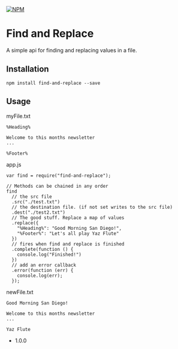 [![NPM](https://nodei.co/npm/find-and-replace.png?compact=true)](https://nodei.co/npm/find-and-replace/)

Find and Replace
=========

A simple api for finding and replacing values in a file.

## Installation
  ```
  npm install find-and-replace --save
  ```

## Usage
  myFile.txt
  ```
  %Heading%
  
  Welcome to this months newsletter
  ...
  
  %Footer%
  ```
    
  app.js
  ```JS
  var find = require("find-and-replace");
  
  // Methods can be chained in any order
  find
    // the src file
    .src("./test.txt")
    // the destination file. (if not set writes to the src file)
    .dest("./test2.txt")
    // The good stuff. Replace a map of values
    .replace({
      "%Heading%": "Good Morning San Diego!",
      "%Footer%": "Let's all play Yaz Flute"
    })
    // fires when find and replace is finished
    .complete(function () {
      console.log("Finished!")
    })
    // add an error callback
    .error(function (err) {
      console.log(err);
    });
  ```
  
  newFile.txt
  ```
  Good Morning San Diego!
  
  Welcome to this months newsletter
  ...
  
  Yaz Flute
  ```

* 1.0.0
